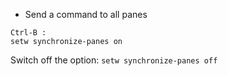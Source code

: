 * Send a command to all panes
```
Ctrl-B :
setw synchronize-panes on
```
Switch off the option: `setw synchronize-panes off`
